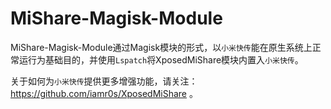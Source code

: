 # MiShare-Magisk-Module

MiShare-Magisk-Module通过Magisk模块的形式，以`小米快传`能在原生系统上正常运行为基础目的，并使用`Lspatch`将XposedMiShare模块内置入`小米快传`。

关于如何为`小米快传`提供更多增强功能，请关注：https://github.com/iamr0s/XposedMiShare 。
